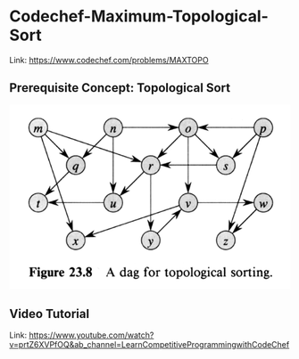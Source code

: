 # Codechef-Maximum-Topological-Sort
Link: https://www.codechef.com/problems/MAXTOPO
## Prerequisite Concept: Topological Sort
![](vis.gif)
## Video Tutorial
Link: https://www.youtube.com/watch?v=prtZ6XVPfOQ&ab_channel=LearnCompetitiveProgrammingwithCodeChef
